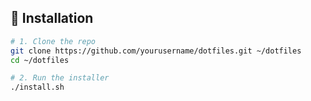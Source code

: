 ## 🚀 Installation

```bash
# 1. Clone the repo
git clone https://github.com/yourusername/dotfiles.git ~/dotfiles
cd ~/dotfiles

# 2. Run the installer
./install.sh
